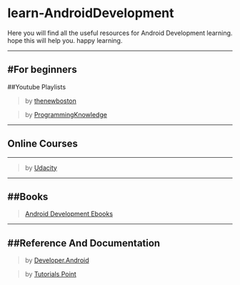 # learn-AndroidDevelopment
Here you will find all the useful resources for Android Development learning. hope this will help you. happy learning.

----

#For beginners
-----

##Youtube Playlists
>by [thenewboston](https://www.youtube.com/playlist?list=PL6gx4Cwl9DGBsvRxJJOzG4r4k_zLKrnxl)

> by [ProgrammingKnowledge](https://www.youtube.com/playlist?list=PLS1QulWo1RIbb1cYyzZpLFCKvdYV_yJ-E)

----

## Online Courses
----

>by [Udacity](https://www.udacity.com/course/new-android-fundamentals--ud851)

----

##Books
----

>[Android Development Ebooks](http://onlinevideolecture.com/ebooks/?subject=Android-Development)

----

##Reference And Documentation
----

>by [Developer.Android](https://developer.android.com/training/basics/firstapp/index.html)

>by [Tutorials Point](https://www.tutorialspoint.com/android/)

